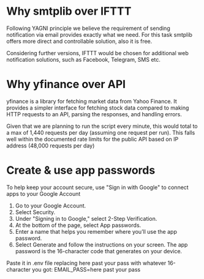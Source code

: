 
# Why smtplib over IFTTT
Following YAGNI principle we believe the requirement of sending notification via email provides exactly what we need. For this task smtplib offers more direct and controllable solution, also it is free.

Considering further versions, IFTTT would be chosen for additional web notification solutions, such as Facebook, Telegram, SMS etc. 

# Why yfinance over API
yfinance is a library for fetching market data from Yahoo Finance. It provides a simpler interface for fetching stock data compared to making HTTP requests to an API, parsing the responses, and handling errors. 

Given that we are planning to run the script every minute, this would total to a max of 1,440 requests per day (assuming one request per run). This falls well within the documented rate limits for the public API based on IP address (48,000 requests per day)

# Create & use app passwords

To help keep your account secure, use "Sign in with Google" to connect apps to your Google Account

1. Go to your Google Account.
2. Select Security.
3. Under "Signing in to Google," select 2-Step Verification.
4. At the bottom of the page, select App passwords.
5. Enter a name that helps you remember where you’ll use the app password.
6. Select Generate and follow the instructions on your screen. The app password is the 16-character code that generates on your device.

Paste it in .env file replacing here past your pass with whatever 16-character you got:
EMAIL_PASS=here past your pass

